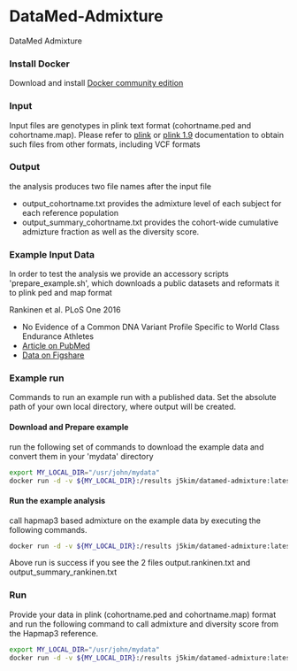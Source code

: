 # DataMed-Admixture
DataMed Admixture

### Install Docker
Download and install [Docker community edition](https://www.docker.com/community-edition)


### Input 
Input files are genotypes in plink text format (cohortname.ped and cohortname.map). Please refer to [plink](http://zzz.bwh.harvard.edu/plink/) or [plink 1.9](https://www.cog-genomics.org/plink/1.9/) documentation to obtain such files from other formats, including VCF formats 


### Output 
the analysis produces two file names after the input file
* output_cohortname.txt provides the admixture level of each subject for each reference population
* output_summary_cohortname.txt provides the cohort-wide cumulative admizture fraction as well as the diversity score. 


### Example Input Data
In order to test the analysis we provide an accessory scripts 'prepare_example.sh', which downloads a public datasets and reformats it to plink ped and map format

Rankinen et al. PLoS One 2016
- No Evidence of a Common DNA Variant Profile Specific to World Class Endurance Athletes
- [Article on PubMed](https://www.ncbi.nlm.nih.gov/pubmed/26824906)
- [Data on Figshare](https://figshare.com/articles/GAMES_discovery_data_sets/1619893)

### Example run
Commands to run an example run with a published data.
Set the absolute path of your own local directory, where output will be created.

#### Download and Prepare example
run the following set of commands to download the example data and convert them in your 'mydata' directory
```bash
export MY_LOCAL_DIR="/usr/john/mydata"
docker run -d -v ${MY_LOCAL_DIR}:/results j5kim/datamed-admixture:latest bash /opt/DataMed-Admixture/example/prepare_example.sh
```

#### Run the example analysis

call hapmap3 based admixture on the example data by executing the following commands. 

```bash
docker run -d -v ${MY_LOCAL_DIR}:/results j5kim/datamed-admixture:latest bash /opt/DataMed-Admixture/scripts/run_hapmap3.sh /results/rankinen
```
Above run is success if you see the 2 files output.rankinen.txt and output_summary_rankinen.txt

### Run

Provide your data in plink (cohortname.ped and cohortname.map) format and run the following command to call admixture and diversity score from the Hapmap3 reference. 

```bash
export MY_LOCAL_DIR="/usr/john/mydata"
docker run -d -v ${MY_LOCAL_DIR}:/results j5kim/datamed-admixture:latest bash /opt/DataMed-Admixture/scripts/run_hapmap3.sh /results/cohortname
```

